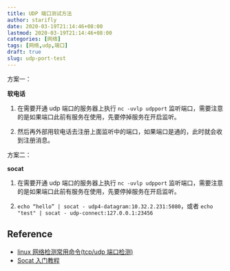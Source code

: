 ```yaml
---
title: UDP 端口测试方法
author: starifly
date: 2020-03-19T21:14:46+08:00
lastmod: 2020-03-19T21:14:46+08:00
categories: [网络]
tags: [网络,udp,端口]
draft: true
slug: udp-port-test
---
```


方案一：

**软电话**

1. 在需要开通 udp 端口的服务器上执行 `nc -uvlp udpport` 监听端口，需要注意的是如果端口此前有服务在使用，先要停掉服务在开启监听。

2. 然后再外部用软电话去注册上面监听中的端口，如果端口是通的，此时就会收到注册消息。

方案二：

**socat**

1. 在需要开通 udp 端口的服务器上执行 `nc -uvlp udpport` 监听端口，需要注意的是如果端口此前有服务在使用，先要停掉服务在开启监听。

2. `echo “hello” | socat - udp4-datagram:10.32.2.231:5080`，或者 `echo "test" | socat - udp-connect:127.0.0.1:23456`

## Reference

- [linux 网络检测常用命令(tcp/udp 端口检测)](https://blog.csdn.net/PKU1254/article/details/81137281)
- [Socat 入门教程](https://www.hi-linux.com/posts/61543.html)

